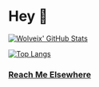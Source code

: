 # Hey 👋

[![Wolveix' GitHub Stats](https://github-readme-stats.vercel.app/api?username=Wolveix)](https://github.com/Wolveix/Wolveix)

[![Top Langs](https://github-readme-stats.vercel.app/api/top-langs/?username=Wolveix&layout=compact)](https://github.com/Wolveix)

### [Reach Me Elsewhere](https://wolveix.com/links)
